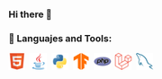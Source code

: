 ### Hi there 👋
<div aling="left">
    <h3>🔨 Languajes and Tools:</h3>
    <div>
        <img src="https://github.com/devicons/devicon/blob/master/icons/html5/html5-original.svg" title="HTML5" alt="HTML" width="30" height="30"/>&nbsp;
       <!-- <img src="https://github.com/devicons/devicon/blob/master/icons/css3/css3-original.svg" title="CSS3" alt="CSS" width="30" height="30"/>&nbsp; -->
        <img src="https://github.com/devicons/devicon/blob/master/icons/java/java-original.svg" title="JAVA" alt="JAVA" width="30" height="30"/>&nbsp;
        <img src="https://github.com/devicons/devicon/blob/master/icons/python/python-original.svg" title="PYTHON3" alt="PYTHON" width="30" height="30"/>&nbsp;
        <img src="https://github.com/devicons/devicon/blob/master/icons/tensorflow/tensorflow-original.svg" title="TENSORFLOW" alt="TENSORFLOW" width="30" height="30"/>&nbsp;
        <img src="https://github.com/devicons/devicon/blob/master/icons/php/php-original.svg" title="PHP" alt="PHP" width="30" height="30"/>&nbsp;
        <img src="https://github.com/devicons/devicon/blob/master/icons/laravel/laravel-original.svg" title="LARAVEL" alt="LARAVEL" width="30" height="30"/>&nbsp;
        <img src="https://github.com/devicons/devicon/blob/master/icons/mysql/mysql-original.svg" title="MYSQL" alt="MYSQL" width="30" height="30"/>&nbsp;
    </div>
</div>
<!--
**AmilkarDaniel/AmilkarDaniel** is a ✨ _special_ ✨ repository because its `README.md` (this file) appears on your GitHub profile.

Here are some ideas to get you started:

- 🔭 I’m currently working on ...
- 🌱 I’m currently learning ...
- 👯 I’m looking to collaborate on ...
- 🤔 I’m looking for help with ...
- 💬 Ask me about ...
- 📫 How to reach me: ...
- 😄 Pronouns: ...
- ⚡ Fun fact: ...
-->
